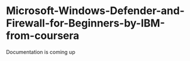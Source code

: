 # Microsoft-Windows-Defender-and-Firewall-for-Beginners-by-IBM-from-coursera 
Documentation is coming up 

